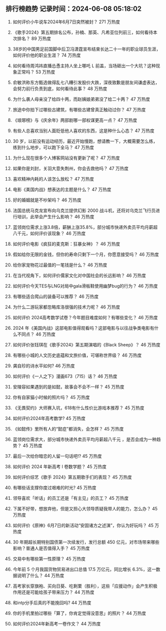 
## 排行榜趋势 记录时间：2024-06-08 05:18:02
  
  1. 如何评价小牛说车2024年6月7日突然被封？ 271 万热度
    
  2. 《歌手2024》第五期排名公布，孙楠、那英、凡希亚位列前三，如何看待本次排名？ 89 万热度
    
  3. 38岁的中国男足前国脚中后卫冯潇霆宣布结束长达二十一年的职业球员生涯，如何评价他的职业生涯？ 74 万热度
    
  4. 如何看待周鸿祎直播怂恿主持人坐上哪吒 L 前盖，当场砸出一个大坑？这种现象正常吗？ 53 万热度
    
  5. 俞敏洪称东方甄选做得乱七八糟引发股价大跌，深夜致歉是朋友间谦虚表达，会努力前行负责到底，如何看待此事？ 48 万热度
    
  6. 为什么袭人母亲没了给四十两，而赵姨娘弟弟没了给二十两？ 47 万热度
    
  7. 旅途中你拍下过哪些古建筑，有哪些古建曾真正触动过你？ 47 万热度
    
  8. 《琅琊榜》与《庆余年》两部剧哪一部权谋更高一点？ 47 万热度
    
  9. 有些人总喜欢当别人面贬低他人喜欢的东西，这是种什么心态？ 47 万热度
    
  10. 30 岁，以前没有运动经历，最近开始慢跑，想请教一下，大概需要怎么练，练到什么地步，可以跑下全马？ 47 万热度
    
  11. 为什么现在很多个人博客网站没有更新了呢？ 47 万热度
    
  12. 如果你是刘封，关羽大意失荆州，你会去救他吗？ 47 万热度
    
  13. 喜欢精神内耗的人该怎么放松？ 47 万热度
    
  14. 电影《美国内战》想表达的主题是什么？ 47 万热度
    
  15. 好的婚姻就是不吵架吗？ 46 万热度
    
  16. 法国总统马克龙宣布向乌克兰提供幻影 2000 战斗机，还将对乌克兰飞行员进行培训，此举会产生什么影响？ 46 万热度
    
  17. 蓝领岗位需求上涨3.8倍，薪酬上涨35.8%，部分城市快递外卖员平均月薪超八千元，如何评价该现象？ 46 万热度
    
  18. 如何评价电影《疯狂的麦克斯：狂暴女神》？ 46 万热度
    
  19. 假如给你无限的金钱，但你的寿命只剩下一个月，你愿意接受吗？ 46 万热度
    
  20. 给你家宠物花过最值的一笔钱是什么？ 46 万热度
    
  21. 在当代视角下，如何评价儒家文化对中国社会的长远影响？ 46 万热度
    
  22. 如何评价今天TES与LNG对局中gala滑板鞋使用幽梦bug的行为？ 46 万热度
    
  23. 有哪些适合爬山的装备可以推荐？ 46 万热度
    
  24. 为什么二游玩家都忽略库洛很强的技术力呢？ 46 万热度
    
  25. 如何评价 2024高考数学试卷？今年题目难度如何？有哪些变化？ 46 万热度
    
  26. 2024 年《美国内战》这部电影值得观看吗？这部电影与以往战争类电影有什么不同点？ 46 万热度
    
  27. 如何评价张钰琪在《歌手2024》第五期演唱的《Black Sheep》？ 46 万热度
    
  28. 有哪些小城的人文历史底蕴和文旅价值，可堪称世界级？ 46 万热度
    
  29. 龚自珍的诗水平如何? 46 万热度
    
  30. 如何评价《一人之下》漫画673（715）话？ 46 万热度
    
  31. 安陵容如果遇到的是如懿，故事会不会不一样？ 45 万热度
    
  32. 你有自家猫小时候的照片吗？ 45 万热度
    
  33. 《无畏契约》大师赛入坑，618有什么性价比游戏本推荐？ 45 万热度
    
  34. 如何评价2024年高考数学? 45 万热度
    
  35. 《如懿传》里所有人的“懿症”都消失，会怎样？ 45 万热度
    
  36. 蓝领岗位需求大，部分城市快递外卖员平均月薪超八千元 ，是否会成为一种趋势？ 45 万热度
    
  37. 最后一次给你暗恋的人留一句话吧!? 45 万热度
    
  38. 如何评价 2024 年新高考 I 卷数学题？ 45 万热度
    
  39. 如何评价综艺《歌手 2024》第五期歌手们的表现？ 45 万热度
    
  40. 有哪些话支撑你度过艰难的时光? 45 万热度
    
  41. 领导喜欢「听话」的员工还是「有主见」的员工？ 45 万热度
    
  42. 下属不好带，想放弃他，但是又担心大领导质疑我带人的能力，怎么办？ 45 万热度
    
  43. 如何评价《原神》6月7日的新活动“安固诸方之述演”，你认为好玩吗？ 45 万热度
    
  44. 30 年期超长期特别国债第一次续发行，发行总额 450 亿元，对市场带来哪些影响？普通人是否值得入手？ 45 万热度
    
  45. 交易中有哪些第一性原理？ 45 万热度
    
  46. 今年前 5 个月我国货物贸易进出口总值 17.5 万亿元，同比增长 6.3%，这一数据说明了什么？ 44 万热度
    
  47. 高考家长穿旗袍、买向日葵、吃剩栗（胜利），这些「应援动作」会产生积极作用还是可能给孩子带来压力？ 44 万热度
    
  48. 和intp分手后真的不能挽回吗? 44 万热度
    
  49. 你的手机里拍过哪些「算了，你肯定觉得没意思」的照片？ 44 万热度
    
  50. 如何评价2024年新高考一卷作文？ 44 万热度
    